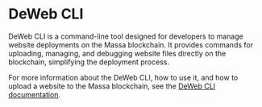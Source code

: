 # DeWeb CLI

DeWeb CLI is a command-line tool designed for developers to manage website deployments on the Massa blockchain. It provides commands for uploading, managing, and debugging website files directly on the blockchain, simplifying the deployment process.

For more information about the DeWeb CLI, how to use it, and how to upload a website to the Massa blockchain, see the [DeWeb CLI documentation](https://docs.massa.net/docs/deweb/cli/overview).
